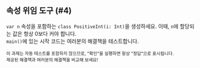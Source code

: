 ## 속성 위임 도구 (#4)

`var n` 속성을 포함하는 `class PositiveInt(i: Int)`을 생성하세요. 이때, `n`에 할당되는 값은 항상 0보다 커야 합니다.  
`main()`에 있는 시작 코드는 여러분의 해결책을 테스트합니다.

<sub> 이 과제는 자동 테스트를 포함하지 않으므로, "확인"을 실행하면 항상 "정답"으로 표시됩니다.  
제공된 해결책과 여러분의 해결책을 비교해 보세요! </sub>